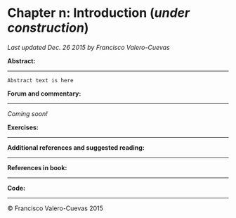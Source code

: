 # Chapter n: Introduction  (*under construction*)
*Last updated Dec. 26 2015 by Francisco Valero-Cuevas*

**Abstract:**
_________

~~~
Abstract text is here
~~~

**Forum and commentary:**
_____________________
*Coming soon!*


**Exercises:**
__________


**Additional references and suggested reading:**
____________________________________________


**References in book:**
___________________


**Code:**
_____




© Francisco Valero-Cuevas 2015
